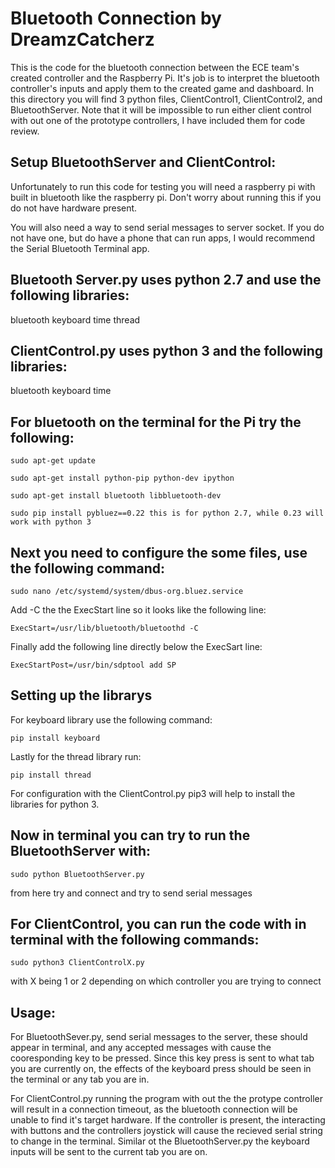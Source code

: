 Bluetooth Connection by DreamzCatcherz
=====
This is the code for the bluetooth connection between the ECE team's created controller and the Raspberry Pi.
It's job is to interpret the bluetooth controller's inputs and apply them to the created game and dashboard.
In this directory you will find 3 python files, ClientControl1, ClientControl2, and BluetoothServer. Note that
it will be impossible to run either client control with out one of the prototype controllers, I have included
them for code review. 


## Setup BluetoothServer and ClientControl:

Unfortunately to run this code for testing you will need a raspberry pi with built in bluetooth like the 
raspberry pi. Don't worry about running this if you do not have hardware present.

You will also need a way to send serial messages to server socket. If you do not have one, but do have a 
phone that can run apps, I would recommend the Serial Bluetooth Terminal app. 


## Bluetooth Server.py uses python 2.7 and use the following libraries:

bluetooth
keyboard 
time
thread

## ClientControl.py uses python 3 and the following libraries:

bluetooth
keyboard 
time

## For bluetooth on the terminal for the Pi try the following:
```
sudo apt-get update

sudo apt-get install python-pip python-dev ipython

sudo apt-get install bluetooth libbluetooth-dev

sudo pip install pybluez==0.22 this is for python 2.7, while 0.23 will work with python 3
````
## Next you need to configure the some files, use the following command:
```
sudo nano /etc/systemd/system/dbus-org.bluez.service
```
Add -C the the ExecStart line so it looks like the following line:

```
ExecStart=/usr/lib/bluetooth/bluetoothd -C
```
Finally add the following line directly below the ExecSart line:

```
ExecStartPost=/usr/bin/sdptool add SP
```
## Setting up the librarys 
For keyboard library use the following command:

```
pip install keyboard
```

Lastly for the thread library run:

```
pip install thread
```
For configuration with the ClientControl.py pip3 will help to install the libraries for python 3. 

## Now in terminal you can try to run the BluetoothServer with:
```
sudo python BluetoothServer.py
```
from here try and connect and try to send serial messages

## For ClientControl, you can run the code with in terminal with the following commands:
```
sudo python3 ClientControlX.py
```
with X being 1 or 2 depending on which controller you are trying to connect


## Usage:

For BluetoothSever.py, send serial messages to the server, these should appear in terminal,
and any accepted messages with cause the cooresponding key to be pressed. Since this key press is sent to 
what tab you are currently on, the effects of the keyboard press should be seen in the terminal or any tab you are in.

For ClientControl.py running the program with out the the protype controller will result in a connection timeout,
as the bluetooth connection will be unable to find it's target hardware. If the controller is present, the interacting with buttons
and the controllers joystick will cause the recieved serial string to change in the terminal. Similar ot the BluetoothServer.py the 
keyboard inputs will be sent to the current tab you are on. 




  
